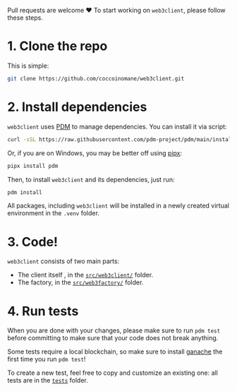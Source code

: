 Pull requests are welcome ❤️ To start working on `web3client`, please follow these steps.

# 1. Clone the repo

This is simple:

```bash
git clone https://github.com/coccoinomane/web3client.git
```

# 2. Install dependencies

`web3client` uses [PDM](https://github.com/pdm-project/pdm/) to manage dependencies. You can install it via script:

```bash
curl -sSL https://raw.githubusercontent.com/pdm-project/pdm/main/install-pdm.py | python3 -
```

Or, if you are on Windows, you may be better off using [pipx](https://pypa.github.io/pipx/):

```bash
pipx install pdm
```

Then, to install `web3client` and its dependencies, just run:

```bash
pdm install
```

All packages, including `web3client` will be installed in a newly created virtual environment in the `.venv` folder.

# 3. Code!

`web3client` consists of two main parts:

- The client itself , in the [`src/web3client/`](./src/web3client/) folder.
- The factory, in the [`src/web3factory/`](src/web3factory/) folder.

# 4. Run tests

When you are done with your changes, please make sure to run `pdm test` before
committing to make sure that your code does not break anything.

Some tests require a local blockchain, so make sure to install
[ganache](https://www.npmjs.com/package/ganache) the first time you run `pdm
test`!

To create a new test, feel free to copy and customize an existing one: all tests
are in the [`tests`](./tests) folder.


